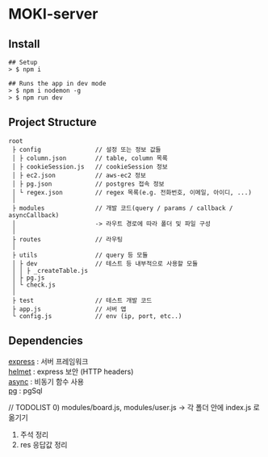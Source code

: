 # MOKI-server

## Install
```
## Setup
> $ npm i

## Runs the app in dev mode
> $ npm i nodemon -g  
> $ npm run dev
```

## Project Structure
```$xslt
root
 ├ config               // 설정 또는 정보 값들  
 │ ├ column.json        // table, column 목록  
 │ ├ cookieSession.js   // cookieSession 정보  
 │ ├ ec2.json           // aws-ec2 정보  
 │ ├ pg.json            // postgres 접속 정보  
 │ └ regex.json         // regex 목록(e.g. 전화번호, 이메일, 아이디, ...)
 │
 ├ modules              // 개발 코드(query / params / callback / asyncCallback)  
 │                      -> 라우트 경로에 따라 폴더 및 파일 구성  
 │
 ├ routes               // 라우팅  
 │
 ├ utils                // query 등 모듈  
 │ ├ dev                // 테스트 등 내부적으로 사용할 모듈
 │ │ ├ _createTable.js  
 │ ├ pg.js  
 │ └ check.js
 │ 
 ├ test                 // 테스트 개발 코드  
 ├ app.js               // 서버 앱  
 └ config.js            // env (ip, port, etc..)  
```

## Dependencies
[express](https://expressjs.com/ko/) : 서버 프레임워크  
[helmet](https://helmetjs.github.io/) : express 보안 (HTTP headers)  
[async](https://caolan.github.io/async/v3/) : 비동기 함수 사용  
[pg](https://node-postgres.com//) : pgSql


// TODOLIST
0) modules/board.js, modules/user.js -> 각 폴더 안에 index.js 로 옮기기
1) 주석 정리
2) res 응답값 정리
